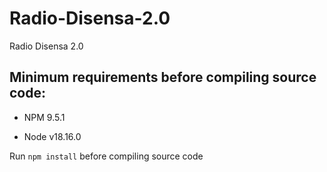 # Radio-Disensa-2.0
Radio Disensa 2.0

## Minimum requirements before compiling source code:
- NPM 9.5.1
* Node v18.16.0

Run
``
npm install
``
before compiling source code
